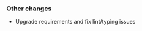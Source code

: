 <!-- Delete the sections that don't apply -->

### Other changes

- Upgrade requirements and fix lint/typing issues
